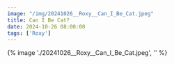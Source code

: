 ```yaml
---
image: "/img/20241026__Roxy__Can_I_Be_Cat.jpeg"
title: Can I Be Cat? 
date: 2024-10-26 08:00:00
tags: ['Roxy']
---
```

{% image './20241026__Roxy__Can_I_Be_Cat.jpeg', '' %}